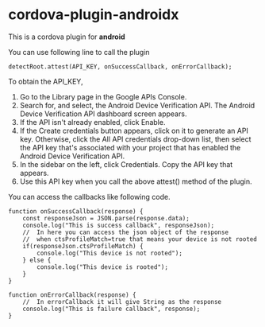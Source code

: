 # cordova-plugin-androidx
This is a cordova plugin for **android**

You can use following line to call the plugin
```
detectRoot.attest(API_KEY, onSuccessCallback, onErrorCallback);
```
To obtain the API_KEY,
1. Go to the Library page in the Google APIs Console.
2. Search for, and select, the Android Device Verification API. The Android Device Verification API dashboard screen appears.
3. If the API isn't already enabled, click Enable.
4. If the Create credentials button appears, click on it to generate an API key. Otherwise, click the All API credentials drop-down list, then select the API key that's associated with your project that has enabled the Android Device Verification API.
5. In the sidebar on the left, click Credentials. Copy the API key that appears.
6. Use this API key when you call the above attest() method of the plugin.

You can access the callbacks like following code.
```
function onSuccessCallback(response) {
    const responseJson = JSON.parse(response.data);
    console.log("This is success callback", responseJson);
    //  In here you can access the json object of the response
    //  when ctsProfileMatch=true that means your device is not rooted
    if(responseJson.ctsProfileMatch) {
        console.log("This device is not rooted");
    } else {
        console.log("This device is rooted");
    }
}

function onErrorCallback(response) {
    //  In errorCallback it will give String as the response
    console.log("This is failure callback", response);
}
```
